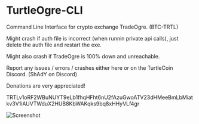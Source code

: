# TurtleOgre-CLI
Command Line Interface for crypto exchange TradeOgre. (BTC-TRTL)

Might crash if auth file is incorrect (when runnin private api calls), just delete the auth file and restart the exe.

Might also crash if TradeOgre is 100% down and unreachable.

Report any issues / errors / crashes either here or on the TurtleCoin Discord. (ShAdY on Discord)


Donations are very appreciated!

TRTLv1oRF2WBuNUYT9eLb1fhqHFht6nU2fAzuGwoATV23dHMeeBmLbMiatkv3V1iAUVTWduX2HUB8KbWAKqks9bq8xHHyVLf4gr


![Screenshot](https://github.com/sslp/TurtleOgre-CLI/blob/master/Screenshot%20v1.0.png)
